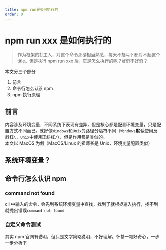 ```yaml
---
title: npm run是如何执行的
order: 0
---
```


# npm run xxx 是如何执行的

> 作为框架的打工人，对这个命令那是相当熟悉，每天不敲两下都对不起这个 title。但是执行 npm run xxx 后，它是怎么执行的呢？好奇不好奇？

本文分三个部分

1. 前言
2. 命令行怎么认识 npm
3. npm 执行原理

## 前言

内容涉及环境变量，不同系统下表现有差异，但是核心都是配置环境变量，只是配置方式不同而已。就好像`Windows`和`Unix`的路径分隔符不同（`Windows`**默认**使用反斜杠`\`，`Unix`中使用正斜杠`/`），但是作用都是类似的。  
本文以 MacOS 为例（MacOS/Linux 的祖师爷是 Unix，环境变量配置类似）

## 系统环境变量？

## 命令行怎么认识 npm

### command not found

cli 中输入的命令，会先到系统环境变量中查找，找到了就根据输入执行，找不到就抛出错误`command not found`

### 自定义命令测试

其实 npm 官网有说明，但只是文字简略说明，不好理解。怀揣一颗好奇心，一步一步分析下
